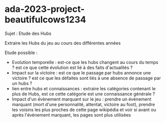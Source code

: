 # ada-2023-project-beautifulcows1234

Sujet : Etude des Hubs 

Extraire les Hubs du jeu au cours des différentes années

Etude possible : 
- Evolution temporelle : est-ce que les hubs changent au cours du temps ? est ce que cette évolution est lié à des faits d'actualités ? 
- Impact sur la victoire : est ce que le passage par hubs annonce une victoire ? est ce que les défaites sont liés à une absence de passage par un hubs ? 
- lien entre hubs et connaissances : extraire les catégories contenant le plus de Hubs, est ce cette catégorie est une connaissance générale ? 
- Impact d'un évènement marquant sur le jeu : prendre un évènement marquant (mort d'une personnalité, attentat, victoire au foot), prendre les voisins les plus proches de cette page wikipédia et voir si avant ou après l'évènement marquant, les pages sont plus utilisées
